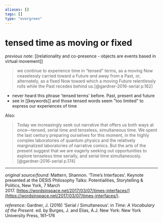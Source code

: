 ```yaml
---
aliases: []
tags: []
type: "evergreen"
---
```


# tensed time as moving or fixed

_previous note:_ [[relationality and co-presence - objects are events based in virtual movement]]

> we continue to experience time in “tensed” terms, as a moving Now ceaselessly carried toward a Future and away from a Past, or, alternately, as a fixed Now toward which a moving Future relentlessly rolls while the Past recedes behind us.[@gardner-2016-serial p.162]

- never heard this phrase 'tensed terms' before. Past, present and future
- see in [[keywords]] and those tensed words seem "too limited" to express our experiences of time

Also:

> Today we increasingly seek out narrative that offers us both ways at once—tensed, serial time and tenseless, simultaneous time. We spent the last century preparing ourselves for this moment, in the highly complex laboratories of quantum physics and the relatively marginalized laboratories of narrative comics. But the arts of the present suggest that we are eagerly seeking out opportunities to explore tenseless time serially, and serial time simultaneously.[@gardner-2016-serial p.174]

---

_original source/found:_ Mattern, Shannon. ‘Time’s Interfaces’. Keynote presented at the DESIS Philosophy Talks: Potentialities, Storytelling & Politics, New York, 7 March 2017. [https://wordsinspace.net/2017/03/07/times-interfaces/](https://wordsinspace.net/2017/03/07/times-interfaces/).

_reference:_ Gardner, J. (2016) ‘Serial / Simultaneous’. in _Time: A Vocabulary of the Present_. ed. by Burges, J. and Elias, A.J. New York: New York University Press, 161–176




